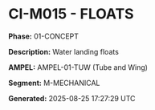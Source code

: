 # CI-M015 - FLOATS

**Phase:** 01-CONCEPT

**Description:** Water landing floats

**AMPEL:** AMPEL-01-TUW (Tube and Wing)

**Segment:** M-MECHANICAL

**Generated:** 2025-08-25 17:27:29 UTC
